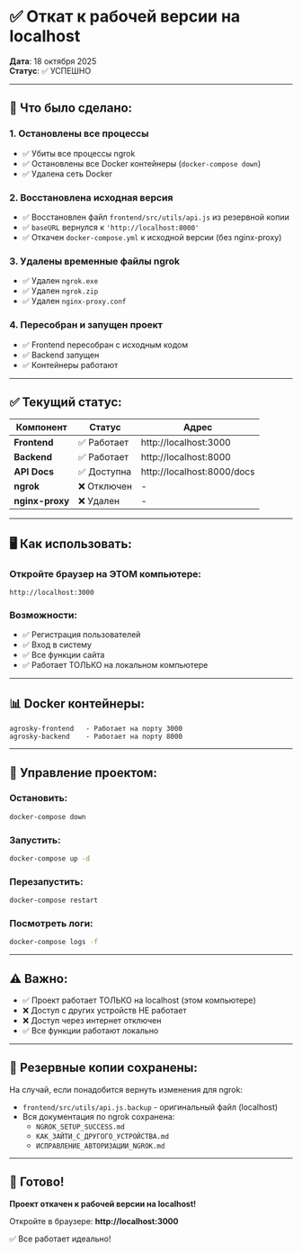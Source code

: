 # ✅ Откат к рабочей версии на localhost

**Дата**: 18 октября 2025  
**Статус**: ✅ УСПЕШНО

---

## 🔄 Что было сделано:

### 1. **Остановлены все процессы**
   - ✅ Убиты все процессы ngrok
   - ✅ Остановлены все Docker контейнеры (`docker-compose down`)
   - ✅ Удалена сеть Docker

### 2. **Восстановлена исходная версия**
   - ✅ Восстановлен файл `frontend/src/utils/api.js` из резервной копии
   - ✅ `baseURL` вернулся к `'http://localhost:8000'`
   - ✅ Откачен `docker-compose.yml` к исходной версии (без nginx-proxy)

### 3. **Удалены временные файлы ngrok**
   - ✅ Удален `ngrok.exe`
   - ✅ Удален `ngrok.zip`
   - ✅ Удален `nginx-proxy.conf`

### 4. **Пересобран и запущен проект**
   - ✅ Frontend пересобран с исходным кодом
   - ✅ Backend запущен
   - ✅ Контейнеры работают

---

## ✅ Текущий статус:

| Компонент | Статус | Адрес |
|-----------|--------|-------|
| **Frontend** | ✅ Работает | http://localhost:3000 |
| **Backend** | ✅ Работает | http://localhost:8000 |
| **API Docs** | ✅ Доступна | http://localhost:8000/docs |
| **ngrok** | ❌ Отключен | - |
| **nginx-proxy** | ❌ Удален | - |

---

## 🖥️ Как использовать:

### Откройте браузер на ЭТОМ компьютере:

```
http://localhost:3000
```

### Возможности:
- ✅ Регистрация пользователей
- ✅ Вход в систему
- ✅ Все функции сайта
- ✅ Работает ТОЛЬКО на локальном компьютере

---

## 📊 Docker контейнеры:

```
agrosky-frontend   - Работает на порту 3000
agrosky-backend    - Работает на порту 8000
```

---

## 🔧 Управление проектом:

### Остановить:
```bash
docker-compose down
```

### Запустить:
```bash
docker-compose up -d
```

### Перезапустить:
```bash
docker-compose restart
```

### Посмотреть логи:
```bash
docker-compose logs -f
```

---

## ⚠️ Важно:

- ✅ Проект работает ТОЛЬКО на localhost (этом компьютере)
- ❌ Доступ с других устройств НЕ работает
- ❌ Доступ через интернет отключен
- ✅ Все функции работают локально

---

## 📂 Резервные копии сохранены:

На случай, если понадобится вернуть изменения для ngrok:

- `frontend/src/utils/api.js.backup` - оригинальный файл (localhost)
- Вся документация по ngrok сохранена:
  - `NGROK_SETUP_SUCCESS.md`
  - `КАК_ЗАЙТИ_С_ДРУГОГО_УСТРОЙСТВА.md`
  - `ИСПРАВЛЕНИЕ_АВТОРИЗАЦИИ_NGROK.md`

---

## 🎯 Готово!

**Проект откачен к рабочей версии на localhost!**

Откройте в браузере: **http://localhost:3000**

✅ Все работает идеально!


